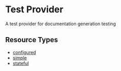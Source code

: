 # Test Provider

A test provider for documentation generation testing

## Resource Types

- [configured](./configured.md) <!-- TODO: add shortDescription when implemented -->
- [simple](./simple.md) <!-- TODO: add shortDescription when implemented -->
- [stateful](./stateful.md) <!-- TODO: add shortDescription when implemented -->
